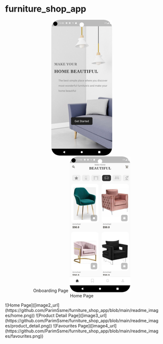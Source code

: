 # furniture_shop_app

<p align="center">
  <img src="https://github.com/ParimSsme/furniture_shop_app/blob/main/readme_images/onboarding.png" alt="Image 1" width="200"/><br>Onboarding Page
  <img src="https://github.com/ParimSsme/furniture_shop_app/blob/main/readme_images/home.png" alt="Image 2" width="200"/><br>Home Page
</p>
![Home Page]([image2_url](https://github.com/ParimSsme/furniture_shop_app/blob/main/readme_images/home.png))  
![Product Detail Page]([image3_url](https://github.com/ParimSsme/furniture_shop_app/blob/main/readme_images/product_detail.png)) ![Favourites Page]([image4_url](https://github.com/ParimSsme/furniture_shop_app/blob/main/readme_images/favourites.png))
